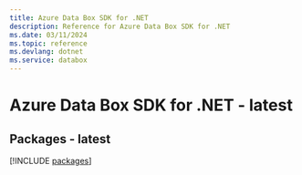```yaml
---
title: Azure Data Box SDK for .NET
description: Reference for Azure Data Box SDK for .NET
ms.date: 03/11/2024
ms.topic: reference
ms.devlang: dotnet
ms.service: databox
---
```

# Azure Data Box SDK for .NET - latest
## Packages - latest
[!INCLUDE [packages](data-box-index.md)]